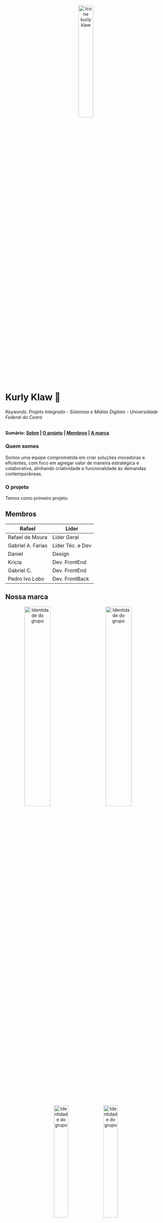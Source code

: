 <!--

**Here are some ideas to get you started:**

🙋‍♀️ A short introduction - what is your organization all about???
🌈 Contribution guidelines - how can the community get involved?
👩‍💻 Useful resources - where can the community find your docs? Is there anything else the community should know?
🍿 Fun facts - what does your team eat for breakfast?
🧙 Remember, you can do mighty things with the power of [Markdown](https://docs.github.com/github/writing-on-github/getting-started-with-writing-and-formatting-on-github/basic-writing-and-formatting-syntax)
-->


<div align="center" name="inicio">
  <img src="https://github.com/user-attachments/assets/2095a7ec-acfc-4982-8bf5-16341179fd90" alt="Icone kurly klaw" width=30% height=auto>
</div>

# Kurly Klaw 🐉

###### Keywords: Projeto Integrado - Sistemas e Mídias Digitais - Universidade Federal do Ceará

<h4>Sumário: 
 <a href="#sobre">Sobre</a> |
  <a href="#projeto">O projeto</a> |
 <a href="#membros">Membros</a> |
 <a href="#marca">A marca</a>
 </h4>

<!---->
<h3 name="sobre"> Quem somos </h3>
Somos uma equipe comprometida em criar soluções inovadoras e eficientes, com foco em agregar valor de maneira estratégica e colaborativa, alinhando criatividade e funcionalidade às demandas contemporâneas. 

<h3 name="projeto"> O projeto </h3>

Temos como primeiro projeto.

<h2 name="membros"> Membros </h2> 

Rafael | Lider
------- | ------
Rafael de Moura | Lider Geral
Gabriel A. Farias | Líder Téc. e Dev
Daniel | Design
Kricia | Dev. FrontEnd
Gabriel C. | Dev. FrontEnd
Pedro Ivo Lobo | Dev. FrontBack

<h2 name="marca"> Nossa marca </h2> 

<div position="relative" margin=20px align="center" width=80% height="auto">
  <img src="https://github.com/user-attachments/assets/0456442f-2d1b-4de5-9ee0-bdfc497f242f" alt="Identidade do grupo" width=40% height=auto align="left">
  <img src="https://github.com/user-attachments/assets/74a995c3-abd1-481b-b399-c84fd9fdfc5e" alt="Identidade do grupo" width=40% height=auto align="rigth">
  <img src="https://github.com/user-attachments/assets/c6394c51-8010-4fbf-91b6-a4ab58a48422" alt="Identidade do grupo" width=30% height=auto align="rigth">
  <img src="https://github.com/user-attachments/assets/b481705c-d84b-4938-a006-a3bfc568551d" alt="Identidade do grupo" width=30% height=auto align="rigth">
</div> 

## Paleta

<div>
	<img src="https://github.com/user-attachments/assets/41082912-c118-4aea-aacd-b63ed2d9f472" alt="Cores usadas na identidade do grupo. Azul leve: #2440BF ; Laranja forte: #6D7FD1 ; Azul marcante: #E3B92D ; Amarelo leve: #DB5E0B ; Ocre: #F5DF85 ; Preto: #000000 " width=100% height=auto>
</div> 

## Tecnologias escolhidas 

<div>
	<h6>Backend</h6>
	<a>
		Framework de desenvolvimento: Node.js<br>
  		Banco de Dados: MongoDB
	</a>
	<h6>Frontend</h6>
	<a>
		Framework de desenvolvimento: Html, Css e JavaSccript (DOM)<br>
  		Conexão com API: FETCH ou AXIOS<br>
		Modelo de autenticação: JWT<br>
	</a>
</div>


## Tabela de Requisitos

<table>
        <thead>
            <tr>
                <th>Código</th>
                <th>Funcionalidade</th>
                <th>Prioridade</th>
            </tr>
        </thead>
        <tbody>
            <tr>
                <td>RF G001</td>
                <td>Visualizar o catálogo interativo com todos os serviços do salão</td>
                <td>Alta</td>
            </tr>
            <tr>
                <td>RNF G002</td>
                <td>Deve ser responsivo para dispositivos móveis</td>
                <td>Alta</td>
            </tr>
            <tr>
                <td>RF G003</td>
                <td>Pré-Cadastrar usuário</td>
                <td>Alta</td>
            </tr>
            <tr>
                <td>RF PA004</td>
                <td>Ver um calendário com os horários disponíveis</td>
                <td>Alta</td>
            </tr>
            <tr>
                <td>RF PA005</td>
                <td>Marcar um horário</td>
                <td>Alta</td>
            </tr>
            <tr>
                <td>RF PA006</td>
                <td>Ver meu horário marcado</td>
                <td>Alta</td>
            </tr>
            <tr>
                <td>RF PA007</td>
                <td>Editar um horário marcado</td>
                <td>Média</td>
            </tr>
            <tr>
                <td>RF PA008</td>
                <td>Cancelar um horário marcado</td>
                <td>Média</td>
            </tr>
            <tr>
                <td>RF PA009</td>
                <td>Ver meu histórico de horários marcados</td>
                <td>Baixa</td>
            </tr>
            <tr>
                <td>RF G010</td>
                <td>Tirar dúvidas com a atendente</td>
                <td>Média</td>
            </tr>
            <tr>
                <td>RF G011</td>
                <td>Realizar login na aplicação</td>
                <td>Alta</td>
            </tr>
            <tr>
                <td>RF G012</td>
                <td>Realizar logout da aplicação</td>
                <td>Média</td>
            </tr>
            <tr>
                <td>RF ADM013</td>
                <td>Ver a lista com todos os horários marcados</td>
                <td>Alta</td>
            </tr>
            <tr>
                <td>RF ADM014</td>
                <td>Filtrar os horários por dados relevantes como data e hora</td>
                <td>Média</td>
            </tr>
            <tr>
                <td>RF ADM015</td>
                <td>Cancelar qualquer horário marcado da tabela</td>
                <td>Baixa</td>
            </tr>
            <tr>
                <td>RF ADM016</td>
                <td>Editar os horários disponíveis em cada dia no calendário</td>
                <td>Baixa</td>
            </tr>
            <tr>
                <td>RF ADM017</td>
                <td>Marcar qualquer dia e horário específico para uma cliente mesmo que ela não esteja cadastrada</td>
                <td>Baixa</td>
            </tr>
        </tbody>
</table>

## Primeira iteração de User Stories

 <div class="user-story">
        <strong>Requisito Funcional 001 (Cód. RF G001):</strong>
        <p><strong>COMO:</strong> usuário geral, <strong>QUERO:</strong> visualizar o catálogo interativo com todos os serviços do salão <strong>PARA:</strong> visualizar sem nenhuma barreira todos os produtos e serviços e detalhes dos tratamentos feito no salão.</p>
    </div>

<div class="user-story">
        <strong>Requisito Não Funcional 002 (Cód. RNF G002):</strong>
        <p><strong>COMO:</strong> usuário geral, <strong>QUERO:</strong> visualizar o site/aplicação em qualquer dispositivo móvel <strong>PARA:</strong> acessar todas as funcionalidades e informações de maneira coesa dentro do dispositivo, para conseguir usar todas as funcionalidades do sistema sem problemas.</p>
</div>

<div class="user-story">
        <strong>Requisito Funcional 003 (Cód. RF G003):</strong>
        <p><strong>COMO:</strong> usuário geral, <strong>QUERO:</strong> efetuar meu cadastro dentro do sistema <strong>PARA:</strong> poder fazer o login e utilizar os recursos de agendamento de horários, como poder marcar um horário, ver meu horário cadastrado, alterar e cancelá-lo e ver meu histórico de horários.</p>
</div>

<div class="user-story">
        <strong>Requisito Funcional 004 (Cód. RF PA004):</strong>
        <p><strong>COMO:</strong> cliente cadastrado do salão, <strong>QUERO:</strong> ver a tabela de horários disponíveis <strong>PARA:</strong> saber quais são os horários disponíveis no salão em até 2 meses a frente da data atual para marcar um horário.</p>
</div>

<div class="user-story">
        <strong>Requisito Funcional 005 (Cód. RF PA005):</strong>
        <p><strong>COMO:</strong> cliente cadastrado do salão, <strong>QUERO:</strong> marcar um horário <strong>PARA:</strong> conseguir guardar UM horário garantido no salão, indicando qual tipo de tratamento e detalhes para garantir que o serviço que meu objetivo seja alcançado.</p>
</div>

<div class="user-story">
        <strong>Requisito Funcional 006 (Cód. RF PA006):</strong>
        <p><strong>COMO:</strong> cliente cadastrado do salão, <strong>QUERO:</strong> editar um horário marcado <strong>PARA:</strong> mudar previamente meu horário marcado caso tenha algum compromisso, ou editar o tipo de tratamento necessário caso as minhas necessidades tenham mudado.</p>
</div>

 <div class="user-story">
        <strong>Requisito Funcional 007 (Cód. RF PA007):</strong>
        <p><strong>COMO:</strong> cliente cadastrado do salão, <strong>QUERO:</strong> ver meu horário marcado <strong>PARA:</strong> confirmar que o agendamento daquele horário foi feito e poder fazer mudanças caso necessário.</p>
</div>

<div class="user-story">
        <strong>Requisito Funcional 008 (Cód. RF PA008):</strong>
        <p><strong>COMO:</strong> cliente cadastrado do salão, <strong>QUERO:</strong> cancelar um horário marcado <strong>PARA:</strong> não ocupar um horário que marquei caso não possa ou não queira mais ir ao salão de beleza.</p>
</div>

<div class="user-story">
        <strong>Requisito Funcional 009 (Cód. RF PA009):</strong>
        <p><strong>COMO:</strong> cliente cadastrado do salão, <strong>QUERO:</strong> ver meu histórico de horários marcados <strong>PARA:</strong> visualizar todas as vezes que fui no salão e quais tratamentos fiz, assim posso me organizar caso esteja fazendo um tratamento importante que dependa ir em um tempo determinado no salão.</p>
</div>

 <div class="user-story">
        <strong>Requisito Funcional 010 (Cód. RF G010):</strong>
        <p><strong>COMO:</strong> usuário geral, <strong>QUERO:</strong> tirar dúvidas com a atendente <strong>PARA:</strong> tirar dúvidas pontuais sobre o salão ou indicar caso algum problema tenha acontecido.</p>
 </div>

<div class="user-story">
        <strong>Requisito Funcional 011 (Cód. RF G011):</strong>
        <p><strong>COMO:</strong> usuário geral, <strong>QUERO:</strong> realizar login na aplicação <strong>PARA:</strong> utilizar todas as funcionalidades que o catálogo permite com base no meu tipo de usuário.</p>
</div>

<div class="user-story">
        <strong>Requisito Funcional 012 (Cód. RF G012):</strong>
        <p><strong>COMO:</strong> usuário geral, <strong>QUERO:</strong> realizar logout da aplicação <strong>PARA:</strong> poder sair da minha conta de cliente.</p>
</div>

<div class="user-story">
        <strong>Requisito Funcional 013 (Cód. RF ADM013):</strong>
        <p><strong>COMO:</strong> usuário administrador, <strong>QUERO:</strong> ver a lista com todos os horários marcados <strong>PARA:</strong> gerenciar todos os horários marcados no salão, qual pessoa está em cada horário e qual procedimento ela vai fazer.</p>
</div>

<div class="user-story">
        <strong>Requisito Funcional 014 (Cód. RF ADM014):</strong>
        <p><strong>COMO:</strong> usuário administrador, <strong>QUERO:</strong> filtrar os horários por dados relevantes como data e hora <strong>PARA:</strong> conseguir visualizar cada dia específico ou data, assim conseguindo extrair dados relevantes passados e futuros da planilha de maneira simplificada.</p>
</div>

<div class="user-story">
        <strong>Requisito Funcional 015 (Cód. RF ADM015):</strong>
        <p><strong>COMO:</strong> usuário administrador, <strong>QUERO:</strong> cancelar qualquer horário marcado da tabela <strong>PARA:</strong> cancelar algum horário em caso de imprevisto, conseguindo visualizar qual a pessoa que está no horário para avisar previamente.</p>
</div>

<div class="user-story">
        <strong>Requisito Funcional 016 (Cód. RF ADM016):</strong>
        <p><strong>COMO:</strong> usuário administrador, <strong>QUERO:</strong> editar os horários disponíveis em cada dia no calendário <strong>PARA:</strong> adaptar o horário do calendário aos dias do salão, caso tenha algum dia reduzido, feriados, eventos especiais ou quando o salão não estiver funcionando em um dia que normalmente estaria.</p>
</div>

<div class="user-story">
        <strong>Requisito Funcional 017 (Cód. RF ADM017):</strong>
        <p><strong>COMO:</strong> usuário administrador, <strong>QUERO:</strong> marcar qualquer dia e horário específico para uma cliente mesmo que ela não esteja cadastrada <strong>PARA:</strong> marcar um horário de clientes que ainda preferem o método tradicional e marquem horários com a atendente, assim o salão pode usar nosso sistema como ponto central de agendamentos.</p>
</div>

## Renuncia dos Direitos

Kuly Klaw, Inc., hereby disclaims all copyright interest in the program written by Kuly Klaw Team.

signature of Gabriel Farias 1 Dezember 2024
Gabriel Farias, technical leader Kurly Klaw

 <h6>
  <a href="#inicio">Voltar ao início</a>
</h6>
